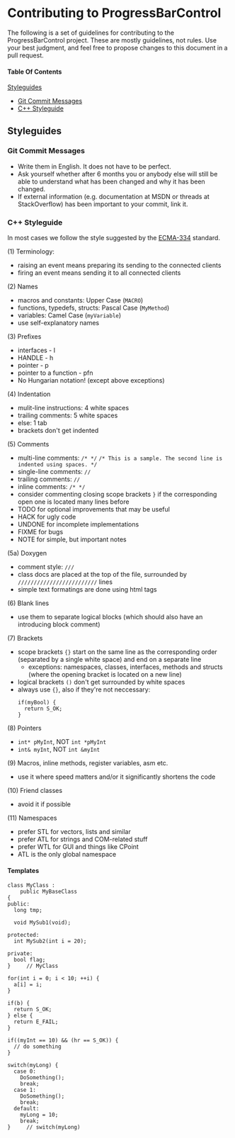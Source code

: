 # Contributing to ProgressBarControl

The following is a set of guidelines for contributing to the ProgressBarControl project. These are mostly guidelines, not rules. Use your best judgment, and feel free to propose changes to this document in a pull request.

#### Table Of Contents
[Styleguides](#styleguides)
  * [Git Commit Messages](#git-commit-messages)
  * [C++ Styleguide](#c-styleguide)

## Styleguides

### Git Commit Messages

* Write them in English. It does not have to be perfect.
* Ask yourself whether after 6 months you or anybody else will still be able to understand what has been changed and why it has been changed.
* If external information (e.g. documentation at MSDN or threads at StackOverflow) has been important to your commit, link it.

### C++ Styleguide

In most cases we follow the style suggested by the [ECMA-334](http://www.ecma-international.org/publications/files/ECMA-ST/Ecma-334.pdf) standard.

(1) Terminology:
  - raising an event means preparing its sending to the connected clients
  - firing an event means sending it to all connected clients

(2) Names
  - macros and constants: Upper Case (```MACRO```)
  - functions, typedefs, structs: Pascal Case (```MyMethod```)
  - variables: Camel Case (```myVariable```)
  - use self-explanatory names

(3) Prefixes
  - interfaces - I
  - HANDLE - h
  - pointer - p
  - pointer to a function - pfn
  - No Hungarian notation! (except above exceptions)

(4) Indentation
  - mulit-line instructions: 4 white spaces
  - trailing comments: 5 white spaces
  - else: 1 tab
  - brackets don't get indented

(5) Comments
  - multi-line comments: ```/* */```
        ```/* This is a sample.
           The second line is indented using spaces. */```
  - single-line comments: ```//```
  - trailing comments: ```//```
  - inline comments: ```/* */```
  - consider commenting closing scope brackets ```}``` if the corresponding open one is located many lines before
  - TODO for optional improvements that may be useful
  - HACK for ugly code
  - UNDONE for incomplete implementations
  - FIXME for bugs
  - NOTE for simple, but important notes

(5a) Doxygen
  - comment style: ```///```
  - class docs are placed at the top of the file, surrounded by ```/////////////////////////``` lines
  - simple text formatings are done using html tags

(6) Blank lines
  - use them to separate logical blocks (which should also have an introducing block comment)

(7) Brackets
  - scope brackets ```{}``` start on the same line as the corresponding order (separated by a single white space) and end on a separate line
       - exceptions: namespaces, classes, interfaces, methods and structs (where the opening bracket is located on a new line)
  - logical brackets ```()``` don't get surrounded by white spaces
  - always use ```{}```, also if they're not neccessary:
       ```
       if(myBool) {
         return S_OK;
       }
       ```

(8) Pointers
  - ```int* pMyInt```, NOT ```int *pMyInt```
  - ```int& myInt```, NOT ```int &myInt```

(9) Macros, inline methods, register variables, asm etc.
  - use it where speed matters and/or it significantly shortens the code

(10) Friend classes
  - avoid it if possible

(11) Namespaces
  - prefer STL for vectors, lists and similar
  - prefer ATL for strings and COM-related stuff
  - prefer WTL for GUI and things like CPoint
  - ATL is the only global namespace



#### Templates

```
class MyClass :
    public MyBaseClass
{
public:
  long tmp;

  void MySub1(void);

protected:
  int MySub2(int i = 20);

private:
  bool flag;
}     // MyClass

for(int i = 0; i < 10; ++i) {
  a[i] = i;
}

if(b) {
  return S_OK;
} else {
  return E_FAIL;
}

if((myInt == 10) && (hr == S_OK)) {
  // do something
}

switch(myLong) {
  case 0:
    DoSomething();
    break;
  case 1:
    DoSomething();
    break;
  default:
    myLong = 10;
    break;
}     // switch(myLong)
```
